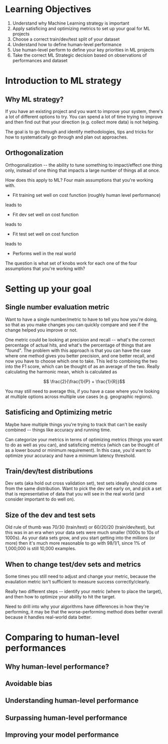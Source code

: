 # Learning Objectives

1. Understand why Machine Learning strategy is important
1.  Apply satisficing and optimizing metrics to set up your goal for ML projects
1. Choose a correct train/dev/test split of your dataset
1. Understand how to define human-level performance
1. Use human-level perform to define your key priorities in ML projects
1. Take the correct ML Strategic decision based on observations of performances and dataset

# Introduction to ML strategy

## Why ML strategy?
If you have an existing project and you want to improve your system, there's a lot of different options to try. You can spend a lot of time trying to improve and then find out that your direction (e.g. collect more data) is not helping.

The goal is to go through and identify methodologies, tips and tricks for how to systematically go through and plan out approaches.
## Orthogonalization
Orthogonalization -- the ability to tune something to impact/effect one thing only, instead of one thing that impacts a large number of things all at once.

How does this apply to ML? Four main assumptions that you're working with.

+ Fit training set well on cost function
(roughly human level performance)

leads to

+ Fit dev set well on cost function

leads to

+ Fit test set well on cost function

leads to

+ Performs well in the real world

The question is what set of knobs work for each one of the four assumptions that you're working with?

# Setting up your goal

## Single number evaluation metric
Want to have a single number/metric to have to tell you how you're doing, so that as you make changes you can quickly compare and see if the change helped you improve or not.

One metric could be looking at precision and recall -- what's the correct percentage of actual hits, and what's the percentage of things that are "found". The problem with this approach is that you can have the case where one method gives you better precision, and one better recall, and now you have to choose which one to take. This led to combining the two into the F1 score, which can be thought of as an average of the two. Really calculating the harmonic mean, which is calculated as

$$ \frac{2}{\frac{1}{P} + \frac{1}{R}}$$

You may still need to average this, if you have a case where you're looking at multiple options across multiple use cases (e.g. geographic regions).
## Satisficing and Optimizing metric
Maybe have multiple things you're trying to track that can't be easily combined -- things like accuracy and running time.

Can categorize your metrics in terms of optimizing metrics (things you want to do as well as you can), and satisficing metrics (which can be thought of as a lower bound or minimum requirement). In this case, you'd want to optimize your accuracy and have a minimum latency threshold.
## Train/dev/test distributions
Dev sets (aka hold out cross validation set), test sets ideally should come from the same distribution. Want to pick the dev set early on, and pick a set that is representative of data that you will see in the real world (and consider important to do well on).
## Size of the dev and test sets
Old rule of thumb was 70/30 (train/test) or 60/20/20 (train/dev/test), but this was in an era when your data sets were much smaller (1000s to 10s of 1000s). As your data sets grow, and you start getting into the millions (or more) then it's much more reasonable to go with 98/1/1, since 1% of 1,000,000 is still 10,000 examples.
## When to change test/dev sets and metrics
Some times you still need to adjust and change your metric, because the evaulation metric isn't sufficient to measure success correctly/clearly.

Really two different steps -- identify your metric (where to place the target), and then how to optimize your ability to hit the target.

Need to drill into why your algorithms have differences in how they're performing, it may be that the worse-performing method does better overall because it handles real-world data better.
# Comparing to human-level performances

## Why human-level performance?

## Avoidable bias

## Understanding human-level performance

## Surpassing human-level performance

## Improving your model performance

